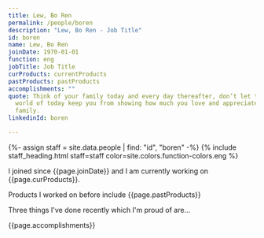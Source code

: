 ```yaml
---
title: Lew, Bo Ren
permalink: /people/boren
description: "Lew, Bo Ren - Job Title"
id: boren
name: Lew, Bo Ren
joinDate: 1970-01-01
function: eng
jobTitle: Job Title
curProducts: currentProducts
pastProducts: pastProducts
accomplishments: ""
quote: Think of your family today and every day thereafter, don’t let the busy
  world of today keep you from showing how much you love and appreciate your
  family.
linkedinId: boren

---
```


{%- assign staff = site.data.people | find: "id", "boren" -%}
{% include staff_heading.html staff=staff color=site.colors.function-colors.eng %}

<p>I joined since {{page.joinDate}} and I am currently working on {{page.curProducts}}.</p>

<p>Products I worked on before include {{page.pastProducts}}</p>

<p>Three things I've done recently which I'm proud of are...</p>
{{page.accomplishments}}
